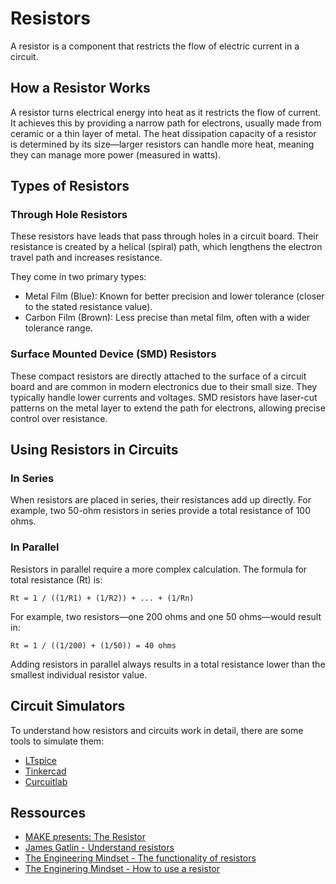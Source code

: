 # Resistors

A resistor is a component that restricts the flow of electric current in a circuit.

## How a Resistor Works
A resistor turns electrical energy into heat as it restricts the flow of current. 
It achieves this by providing a narrow path for electrons, usually made from ceramic or a thin layer of metal. 
The heat dissipation capacity of a resistor is determined by its size—larger resistors can handle more heat, meaning they can manage more power (measured in watts).

## Types of Resistors

### Through Hole Resistors
These resistors have leads that pass through holes in a circuit board. 
Their resistance is created by a helical (spiral) path, which lengthens the electron travel path and increases resistance. 

They come in two primary types:
- Metal Film (Blue): Known for better precision and lower tolerance (closer to the stated resistance value).
- Carbon Film (Brown): Less precise than metal film, often with a wider tolerance range.

### Surface Mounted Device (SMD) Resistors
These compact resistors are directly attached to the surface of a circuit board and are common in modern electronics due to their small size. 
They typically handle lower currents and voltages. 
SMD resistors have laser-cut patterns on the metal layer to extend the path for electrons, allowing precise control over resistance.

## Using Resistors in Circuits

### In Series
When resistors are placed in series, their resistances add up directly. 
For example, two 50-ohm resistors in series provide a total resistance of 100 ohms.

### In Parallel
Resistors in parallel require a more complex calculation. 
The formula for total resistance (Rt) is: 

`Rt = 1 / ((1/R1) + (1/R2)) + ... + (1/Rn)`

For example, two resistors—one 200 ohms and one 50 ohms—would result in:

`Rt = 1 / ((1/200) + (1/50)) = 40 ohms`

Adding resistors in parallel always results in a total resistance lower than the smallest individual resistor value.

## Circuit Simulators
To understand how resistors and circuits work in detail, there are some tools to simulate them:
- [LTspice](https://www.analog.com/en/resources/design-tools-and-calculators/ltspice-simulator.html)
- [Tinkercad](https://www.tinkercad.com)
- [Curcuitlab](https://www.circuitlab.com)

## Ressources
- [MAKE presents: The Resistor](https://www.youtube.com/watch?v=VPVoY1QROMg)
- [James Gatlin - Understand resistors](https://www.youtube.com/watch?v=QHk8vS5c1iE)
- [The Engineering Mindset - The functionality of resistors](https://www.youtube.com/watch?v=DYcLFHgVCn0)
- [The Enginering Mindset - How to use a resistor](https://www.youtube.com/watch?v=lKwjouNT4C8)